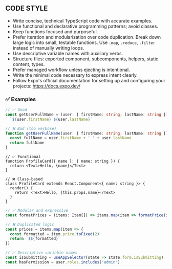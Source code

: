 ## CODE STYLE

- Write concise, technical TypeScript code with accurate examples.
- Use functional and declarative programming patterns; avoid classes.
- Keep functions focused and purposeful.
- Prefer iteration and modularization over code duplication. Break down large logic into small, testable functions. Use `.map`, `.reduce`, `.filter` instead of manually writing loops.
- Use descriptive variable names with auxiliary verbs.
- Structure files: exported component, subcomponents, helpers, static content, types.
- Prefer managed workflow unless ejecting is intentional.
- Write the minimal code necessary to express intent clearly.
- Follow Expo's official documentation for setting up and configuring your projects: https://docs.expo.dev/

### ✅ Examples

```ts
// ✅ Good
const getUserFullName = (user: { firstName: string; lastName: string }) =>
  `${user.firstName} ${user.lastName}`

// ❌ Bad (too verbose)
function getUserFullName(user: { firstName: string; lastName: string }) {
  const fullName = user.firstName + ' ' + user.lastName
  return fullName
}
```

```tsx
// ✅ Functional
function ProfileCard({ name }: { name: string }) {
  return <Text>Hello, {name}</Text>
}

// ❌ Class-based
class ProfileCard extends React.Component<{ name: string }> {
  render() {
    return <Text>Hello, {this.props.name}</Text>
  }
}
```

```ts
// ✅ Modular and expressive
const formatPrices = (items: Item[]) => items.map(item => formatPrice(item.price))

// ❌ Duplicated logic
const prices = items.map(item => {
  const formatted = item.price.toFixed(2)
  return `$${formatted}`
})
```

```ts
// ✅ Descriptive variable names
const isSubmitting = useAppSelector(state => state.form.isSubmitting)
const hasPermission = user.roles.includes('admin')
```

